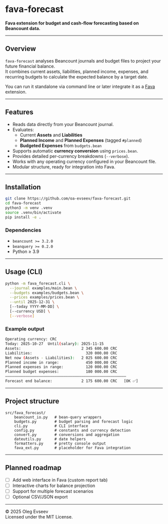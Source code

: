 # fava-forecast

**Fava extension for budget and cash-flow forecasting based on Beancount data.**

---

## Overview

`fava-forecast` analyses Beancount journals and budget files to project your future financial balance.  
It combines current assets, liabilities, planned income, expenses, and recurring budgets to calculate the expected balance by a target date.

You can run it standalone via command line or later integrate it as a [Fava](https://beancount.github.io/fava/) extension.

---

## Features

- Reads data directly from your Beancount journal.
- Evaluates:
  - Current **Assets** and **Liabilities**
  - **Planned Income** and **Planned Expenses** (tagged `#planned`)
  - **Budgeted Expenses** from `budgets.bean`
- Supports automatic **currency conversion** using `prices.bean`.
- Provides detailed per-currency breakdowns (`--verbose`).
- Works with any operating currency configured in your Beancount file.
- Modular structure, ready for integration into Fava.

---

## Installation

```bash
git clone https://github.com/oa-evseev/fava-forecast.git
cd fava-forecast
python3 -m venv .venv
source .venv/bin/activate
pip install -e .
```

### Dependencies

- `beancount >= 3.2.0`
- `beanquery >= 0.2.0`
- Python ≥ 3.9

---

## Usage (CLI)

```bash
python -m fava_forecast.cli \
  --journal examples/main.bean \
  --budgets examples/budgets.bean \
  --prices examples/prices.bean \
  --until 2025-12-31 \
  [--today YYYY-MM-DD] \
  [--currency USD] \
  [--verbose]
```

### Example output

```bash
Operating currency: CRC
Today: 2025-10-27  Until(salary): 2025-11-15
Assets:                           2 345 600.00 CRC
Liabilities:                        320 000.00 CRC
Net now (Assets - Liabilities):   2 025 600.00 CRC
Planned income in range:            450 000.00 CRC
Planned expenses in range:          120 000.00 CRC
Planned budget expenses:            180 000.00 CRC
——————————————————————————————————————————————————————
Forecast end balance:             2 175 600.00 CRC   [OK ✅]
```

---

## Project structure

```
src/fava_forecast/
    beancount_io.py   # bean-query wrappers
    budgets.py        # budget parsing and forecast logic
    cli.py            # CLI interface
    config.py         # constants and currency detection
    convert.py        # conversions and aggregation
    dateutils.py      # date helpers
    formatters.py     # pretty console output
    fava_ext.py       # placeholder for Fava integration
```

---

## Planned roadmap

- [ ] Add web interface in Fava (custom report tab)
- [ ] Interactive charts for balance projection
- [ ] Support for multiple forecast scenarios
- [ ] Optional CSV/JSON export

---

© 2025 Oleg Evseev  
Licensed under the MIT License.
